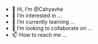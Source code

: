 - 👋 Hi, I’m @Cahyavhe
- 👀 I’m interested in ...
- 🌱 I’m currently learning ...
- 💞️ I’m looking to collaborate on ...
- 📫 How to reach me ...

<!---
Cahyavhe/Cahyavhe is a ✨ special ✨ repository because its `README.md` (this file) appears on your GitHub profile.
You can click the Preview link to take a look at your changes.
--->
